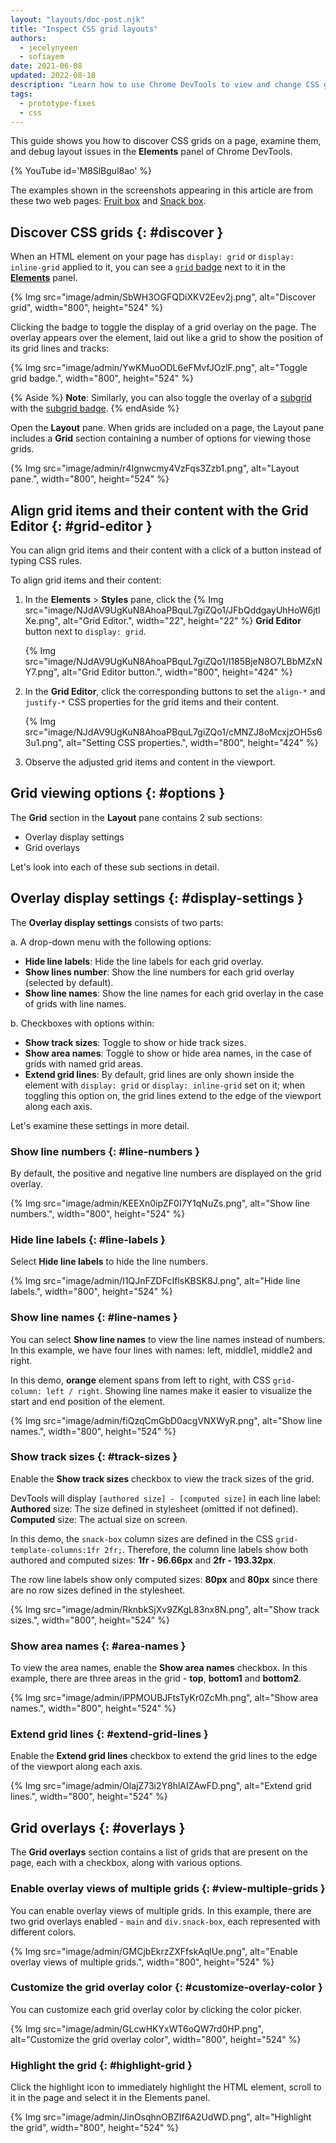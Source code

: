 ```yaml
---
layout: "layouts/doc-post.njk"
title: "Inspect CSS grid layouts"
authors:
  - jecelynyeen
  - sofiayem
date: 2021-06-08
updated: 2022-08-18
description: "Learn how to use Chrome DevTools to view and change CSS grids."
tags:
  - prototype-fixes
  - css
---
```


This guide shows you how to discover CSS grids on a page, examine them, and debug layout issues
in the **Elements** panel of Chrome DevTools.

{% YouTube id='M8SlBgul8ao' %}

The examples shown in the screenshots appearing in this article are from these two web pages: [Fruit
box][1] and [Snack box][2].

## Discover CSS grids {: #discover }

When an HTML element on your page has `display: grid` or `display: inline-grid` applied to it, you
can see a [`grid` badge](/docs/devtools/elements/badges/#grid) next to it in the [**Elements**][3] panel.

{% Img src="image/admin/SbWH3OGFQDiXKV2Eev2j.png", alt="Discover grid", width="800", height="524" %}

Clicking the badge to toggle the display of a grid overlay on the page. The overlay appears over the
element, laid out like a grid to show the position of its grid lines and tracks:

{% Img src="image/admin/YwKMuoODL6eFMvfJOzlF.png", alt="Toggle grid badge.", width="800", height="524" %}

{% Aside %}
**Note**: Similarly, you can also toggle the overlay of a [subgrid](https://developer.mozilla.org/docs/Web/CSS/CSS_grid_layout/Subgrid) with the [subgrid badge](/docs/devtools/elements/badges/#subgrid). 
{% endAside %}

Open the **Layout** pane. When grids are included on a page, the Layout pane includes a **Grid**
section containing a number of options for viewing those grids.

{% Img src="image/admin/r4Ignwcmy4VzFqs3Zzb1.png", alt="Layout pane.", width="800", height="524" %}

## Align grid items and their content with the Grid Editor {: #grid-editor }

You can align grid items and their content with a click of a button instead of typing CSS rules.

To align grid items and their content:

1. In the **Elements** > **Styles** pane, click the {% Img src="image/NJdAV9UgKuN8AhoaPBquL7giZQo1/JFbQddgayUhHoW6jtlXe.png", alt="Grid Editor.", width="22", height="22" %} **Grid Editor** button next to `display: grid`.

   {% Img src="image/NJdAV9UgKuN8AhoaPBquL7giZQo1/l185BjeN8O7LBbMZxNY7.png", alt="Grid Editor button.", width="800", height="424" %}

1. In the **Grid Editor**, click the corresponding buttons to set the `align-*` and `justify-*` CSS properties for the grid items and their content.

   {% Img src="image/NJdAV9UgKuN8AhoaPBquL7giZQo1/cMNZJ8oMcxjzOH5s63u1.png", alt="Setting CSS properties.", width="800", height="424" %}

1. Observe the adjusted grid items and content in the viewport.

## Grid viewing options {: #options }

The **Grid** section in the **Layout** pane contains 2 sub sections:

- Overlay display settings
- Grid overlays

Let's look into each of these sub sections in detail.

## Overlay display settings {: #display-settings }

The **Overlay display settings** consists of two parts:

a. A drop-down menu with the following options:

- **Hide line labels**: Hide the line labels for each grid overlay.
- **Show lines number**: Show the line numbers for each grid overlay (selected by default).
- **Show line names**: Show the line names for each grid overlay in the case of grids with line
  names.

b. Checkboxes with options within:

- **Show track sizes**: Toggle to show or hide track sizes.
- **Show area names**: Toggle to show or hide area names, in the case of grids with named grid
  areas.
- **Extend grid lines**: By default, grid lines are only shown inside the element with
  `display: grid` or `display: inline-grid` set on it; when toggling this option on, the grid lines
  extend to the edge of the viewport along each axis.

Let's examine these settings in more detail.

### Show line numbers {: #line-numbers }

By default, the positive and negative line numbers are displayed on the grid overlay.

{% Img src="image/admin/KEEXn0ipZF0I7Y1qNuZs.png", alt="Show line numbers.", width="800", height="524" %}

### Hide line labels {: #line-labels }

Select **Hide line labels** to hide the line numbers.

{% Img src="image/admin/I1QJnFZDFcIflsKBSK8J.png", alt="Hide line labels.", width="800", height="524" %}

### Show line names {: #line-names }

You can select **Show line names** to view the line names instead of numbers. In this example, we
have four lines with names: left, middle1, middle2 and right.

In this demo, **orange** element spans from left to right, with CSS `grid-column: left / right`.
Showing line names make it easier to visualize the start and end position of the element.

{% Img src="image/admin/fiQzqCmGbD0acgVNXWyR.png", alt="Show line names.", width="800", height="524" %}

### Show track sizes {: #track-sizes }

Enable the **Show track sizes** checkbox to view the track sizes of the grid.

DevTools will display `[authored size] - [computed size]` in each line label: **Authored** size: The
size defined in stylesheet (omitted if not defined). **Computed** size: The actual size on screen.

In this demo, the `snack-box` column sizes are defined in the CSS `grid-template-columns:1fr 2fr;`.
Therefore, the column line labels show both authored and computed sizes: **1fr - 96.66px** and
**2fr - 193.32px**.

The row line labels show only computed sizes: **80px** and **80px** since there are no row sizes
defined in the stylesheet.

{% Img src="image/admin/RknbkSjXv9ZKgL83nx8N.png", alt="Show track sizes.", width="800", height="524" %}

### Show area names {: #area-names }

To view the area names, enable the **Show area names** checkbox. In this example, there are three areas
in the grid - **top**, **bottom1** and **bottom2**.

{% Img src="image/admin/iPPMOUBJFtsTyKr0ZcMh.png", alt="Show area names.", width="800", height="524" %}

### Extend grid lines {: #extend-grid-lines }

Enable the **Extend grid lines** checkbox to extend the grid lines to the edge of the viewport along
each axis.

{% Img src="image/admin/OlajZ73i2Y8hlAIZAwFD.png", alt="Extend grid lines.", width="800", height="524" %}

## Grid overlays {: #overlays }

The **Grid overlays** section contains a list of grids that are present on the page, each with a
checkbox, along with various options.

### Enable overlay views of multiple grids {: #view-multiple-grids }

You can enable overlay views of multiple grids. In this example, there are two grid overlays enabled -
`main` and `div.snack-box`, each represented with different colors.

{% Img src="image/admin/GMCjbEkrzZXFfskAqlUe.png", alt="Enable overlay views of multiple grids.", width="800", height="524" %}

### Customize the grid overlay color {: #customize-overlay-color }

You can customize each grid overlay color by clicking the color picker.

{% Img src="image/admin/GLcwHKYxWT6oQW7rd0HP.png", alt="Customize the grid overlay color", width="800", height="524" %}

### Highlight the grid {: #highlight-grid }

Click the highlight icon to immediately highlight the HTML element, scroll to it in the page and
select it in the Elements panel.

{% Img src="image/admin/JinOsqhnOBZIf6A2UdWD.png", alt="Highlight the grid", width="800", height="524" %}

[1]: https://jec.fish/demo/css-grid-fruit
[2]: https://jec.fish/demo/css-grid-snack
[3]: /docs/devtools/open
